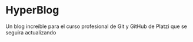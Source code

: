 # HyperBlog
Un blog increíble para el curso profesional de Git y GitHub de Platzi
que se seguira actualizando

